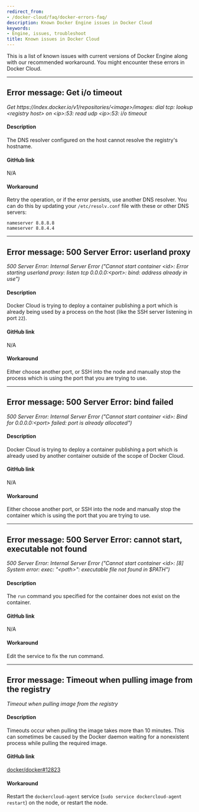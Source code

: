 ```yaml
---
redirect_from:
- /docker-cloud/faq/docker-errors-faq/
description: Known Docker Engine issues in Docker Cloud
keywords:
- Engine, issues, troubleshoot
title: Known issues in Docker Cloud
---
```


This is a list of known issues with current versions of Docker Engine along with our recommended workaround. You might encounter these errors in Docker Cloud.

---

## Error message: Get i/o timeout

<!-- span tag prevents irritating autolinker from interpreting this as a link -->

*Get https<span></span>://index.docker.io/v1/repositories/\<image\>/images: dial tcp: lookup \<registry host> on \<ip>:53: read udp \<ip>:53: i/o timeout*

#### Description

The DNS resolver configured on the host cannot resolve the registry's hostname.

#### GitHub link

N/A

#### Workaround

Retry the operation, or if the error persists, use another DNS resolver. You can do this by updating your `/etc/resolv.conf` file with these or other DNS servers:

	nameserver 8.8.8.8
	nameserver 8.8.4.4

---

## Error message: 500 Server Error: userland proxy

*500 Server Error: Internal Server Error ("Cannot start container \<id>: Error starting userland proxy: listen tcp 0.0.0.0:\<port>: bind: address already in use")*

#### Description

Docker Cloud is trying to deploy a container publishing a port which is already being used by a process on the host (like the SSH server listening in port `22`).

#### GitHub link

N/A

#### Workaround

Either choose another port, or SSH into the node and manually stop the process which is using the port that you are trying to use.

---

## Error message: 500 Server Error: bind failed

*500 Server Error: Internal Server Error ("Cannot start container \<id>: Bind for 0.0.0.0:\<port> failed: port is already allocated")*

#### Description

Docker Cloud is trying to deploy a container publishing a port which is already used by another container outside of the scope of Docker Cloud.

#### GitHub link

N/A

#### Workaround

Either choose another port, or SSH into the node and manually stop the container which is using the port that you are trying to use.

---

## Error message: 500 Server Error: cannot start, executable not found

*500 Server Error: Internal Server Error ("Cannot start container \<id>: [8] System error: exec: "\<path>": executable file not found in $PATH")*

#### Description

The `run` command you specified for the container does not exist on the container.

#### GitHub link

N/A

#### Workaround

Edit the service to fix the run command.

---

## Error message: Timeout when pulling image from the registry

*Timeout when pulling image from the registry*

#### Description

Timeouts occur when pulling the image takes more than 10 minutes. This can sometimes be caused by the Docker daemon waiting for a nonexistent process while pulling the required image.

#### GitHub link

<a href="https://github.com/docker/docker/issues/12823" target="_blank">docker/docker#12823</a>

#### Workaround

Restart the `dockercloud-agent` service (`sudo service dockercloud-agent restart`) on the node, or restart the node.

